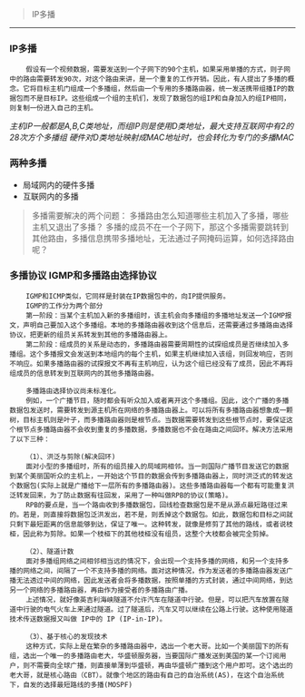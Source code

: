 >IP多播

---
### IP多播
		假设有一个视频数据，需要发送到一个子网下的90个主机，如果采用单播的方式，则子网中的路由需要转发90次，对这个路由来讲，是一个重复的工作开销。因此，有人提出了多播的概念。它将目标主机门组成一个多播组，然后由一个专用的多播路由器，统一发送携带组播IP的数据包而不是目标IP。这些组成一个组的主机们，发现了数据包的组IP和自身加入的组IP相同，则复制一份进入自己的主机。

_主机IP一般都是A,B,C类地址，而组IP则是使用D类地址，最大支持互联网中有2的28次方个多播组_
_硬件对D类地址映射成MAC地址时，也会转化为专门的多播MAC_

### 两种多播
- 局域网内的硬件多播
- 互联网内的多播

>多播需要解决的两个问题：
>多播路由怎么知道哪些主机加入了多播，哪些主机又退出了多播？
>多播的成员不在一个子网下，那这个多播需要跳转到其他路由，多播信息携带多播地址，无法通过子网掩码运算，如何选择路由呢？

### 多播协议 IGMP和多播路由选择协议
		IGMP和ICMP类似，它同样是封装在IP数据包中的，向IP提供服务。
		IGMP的工作分为两个部分
		第一阶段：当某个主机加入新的多播组时，该主机会向多播组的多播地址发送一个IGMP报文，声明自己要加入这个多播组。本地的多播路由器收到这个信息后，还需要通过多播路由选择协议，把更新的组员关系转发到其他的多播路由器上。
		第二阶段：组成员的关系是动态的，多播路由器需要周期性的试探组成员是否继续加入多播组。这个多播报文会发送到本地组内的每个主机，如果主机继续加入该组，则回发响应，否则不响应。如果多播路由器的试探报文不再有主机响应，认为这个组已经没有了成员，因此不再将组成员的信息转发到互联网内的其他多播路由器。

		多播路由选择协议尚未标准化。
		例如，一个广播节目，随时都会有听众加入或者离开这个多播组。因此，这个广播的多播数据包发送时，需要转发到源主机所在网络的多播路由器上。可以将所有多播路由器想象成一颗树，目标主机则是叶子，而多播路由器则是根节点。当数据需要转发到这些根节点时，要保证这个根节点多播路由器不会收到重复的多播数据，多播数据也不会在路由之间回环。解决方法采用了以下三种：
		
		（1）、洪泛与剪除(解决回环)
		面对小型的多播组时，所有的组员接入的局域网相邻。当一则国际广播节目发送它的数据到某个美丽国听众的主机上，一开始这个节目的数据会传到多播路由器上，同时洪泛式的转发这个数据包(实际上就是广播给下一层所有的多播路由器)。这些多播路由器每一个都有可能重复洪泛转发回来，为了防止数据有往回发，采用了一种叫做RPB的协议(策略)。
		RPB的要点是，当一个路由收到多播数据包，回线检查数据包是不是从源点最短路径过来的。若是，则直接将数据包泛洪发出，若不是，则丢掉这个数据包。如此，数据包和目标之间就只剩下最短距离的信息能够到达，保证了唯一。这种转发，就像是修剪了其他的路线，或者说枝桠，因此称为剪除。如果一个枝桠下的其他枝桠没有组员，这整个大枝都会被完全剪掉。
		
		（2）、隧道计数
		面对多播组网络之间相邻相当远的情况下，会出现一个支持多播的网络，和另一个支持多播的网络之间，间隔了一个不支持多播的网络。面对这种情况，作为发送者的多播路由器发送广播无法透过中间的网络，因此发送者会将多播数据，按照单播的方式封装，通过中间网络，到达另一个网络的多播路由器，再由作为接受者的多播路由广播。
		上述情况，就好像英吉利海峡隧道不允许汽车在隧道中行驶。但是，可以把汽车放置在隧道中行驶的电气火车上来通过隧道。过了隧道后，汽车又可以继续在公路上行驶。这种使用隧道技术传送数据报又叫做 IP中的 IP (IP-in-IP)。

		（3）、基于核心的发现技术
		这种方式，实际上是在繁杂的多播路由器中，选出一个老大哥。比如一个美丽国下的所有组，选出一个唯一的多播路由老大，华盛顿服务器，当要国际广播发送到美国的某一个订阅用户，则不需要向全球广播，则直接单薄到华盛顿，再由华盛顿广播到这个用户即可。这个选出的老大哥，就是核心路由（CBT）。就像个地区的路由有自己的自治系统(AS)，在这个自治系统下，自发的选择最短路线的多播(MOSPF)